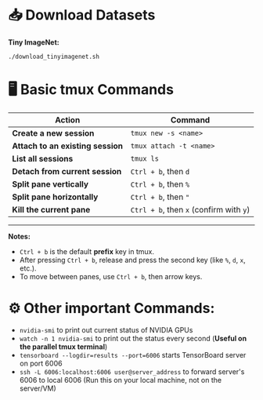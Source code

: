 # 📥 Download Datasets

**Tiny ImageNet:** 

```bash
./download_tinyimagenet.sh
```

# 🖥️ Basic tmux Commands

| Action | Command |
|-------|---------|
| **Create a new session** | `tmux new -s <name>` |
| **Attach to an existing session** | `tmux attach -t <name>` |
| **List all sessions** | `tmux ls` |
| **Detach from current session** | `Ctrl + b`, then `d` |
| **Split pane vertically** | `Ctrl + b`, then `%` |
| **Split pane horizontally** | `Ctrl + b`, then `"` |
| **Kill the current pane** | `Ctrl + b`, then `x` (confirm with `y`) |

---

**Notes:**
- `Ctrl + b` is the default **prefix** key in tmux.  
- After pressing `Ctrl + b`, release and press the second key (like `%`, `d`, `x`, etc.).  
- To move between panes, use `Ctrl + b`, then arrow keys.

# ⚙️ Other important Commands:
- `nvidia-smi` to print out current status of NVIDIA GPUs
- `watch -n 1 nvidia-smi` to print out the status every second (**Useful on the parallel tmux terminal**)
- `tensorboard --logdir=results --port=6006` starts TensorBoard server on port 6006
- `ssh -L 6006:localhost:6006 user@server_address` to forward server's 6006 to local 6006 (Run this on your local machine, not on the server/VM)